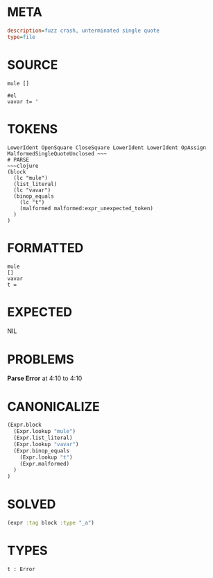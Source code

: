 # META
~~~ini
description=fuzz crash, unterminated single quote
type=file
~~~
# SOURCE
~~~roc
mule []

#el
vavar t= '
~~~
# TOKENS
~~~text
LowerIdent OpenSquare CloseSquare LowerIdent LowerIdent OpAssign MalformedSingleQuoteUnclosed ~~~
# PARSE
~~~clojure
(block
  (lc "mule")
  (list_literal)
  (lc "vavar")
  (binop_equals
    (lc "t")
    (malformed malformed:expr_unexpected_token)
  )
)
~~~
# FORMATTED
~~~roc
mule
[]
vavar
t = 
~~~
# EXPECTED
NIL
# PROBLEMS
**Parse Error**
at 4:10 to 4:10

# CANONICALIZE
~~~clojure
(Expr.block
  (Expr.lookup "mule")
  (Expr.list_literal)
  (Expr.lookup "vavar")
  (Expr.binop_equals
    (Expr.lookup "t")
    (Expr.malformed)
  )
)
~~~
# SOLVED
~~~clojure
(expr :tag block :type "_a")
~~~
# TYPES
~~~roc
t : Error
~~~
